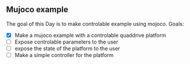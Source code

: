 ## Mujoco example
The goal of this Day is to make controlable example using mojoco.
Goals:
- [X] Make a mujoco example with a controlable quaddrive platform
- [ ] Expose controlable parameters to the user
- [ ] expose the state of the platform to the user
- [ ] Make a simple controller for the platform
